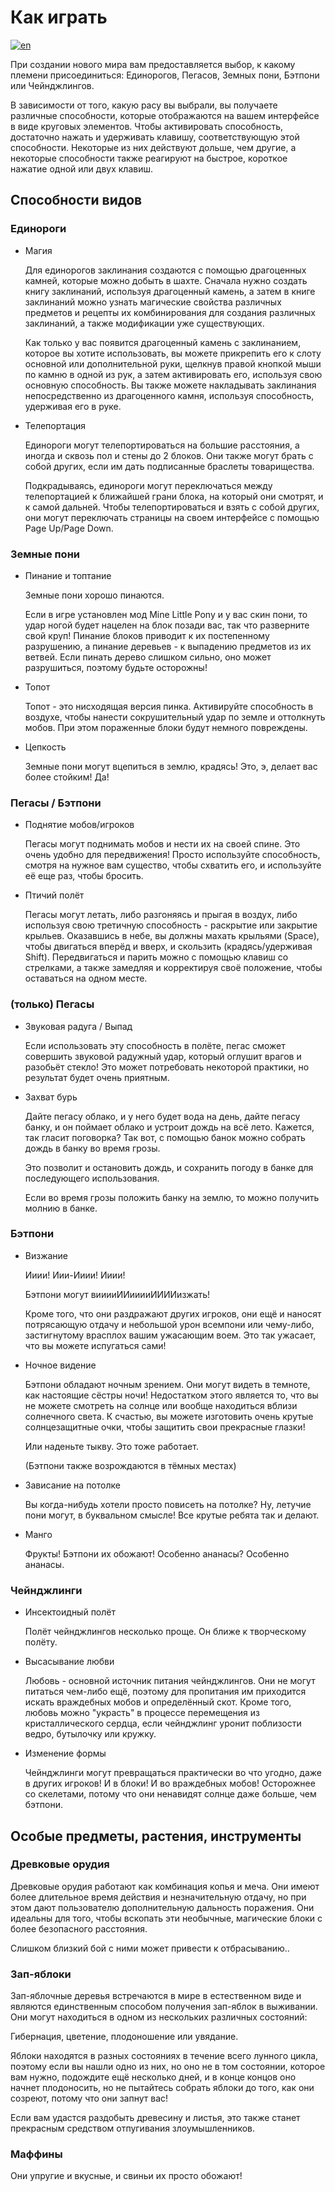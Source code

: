 # Как играть

[![en](https://img.shields.io/badge/lang-en-012169.svg)](README.md)

При создании нового мира вам предоставляется выбор, к какому племени присоединиться: Единорогов, Пегасов, Земных пони, Бэтпони или Чейнджлингов.

В зависимости от того, какую расу вы выбрали, вы получаете различные способности, которые отображаются на вашем интерфейсе в виде круговых элементов.
Чтобы активировать способность, достаточно нажать и удерживать клавишу, соответствующую этой способности. 
Некоторые из них действуют дольше, чем другие, а некоторые способности также реагируют на быстрое, короткое нажатие одной или двух клавиш.

## Способности видов

### Единороги

 - Магия

   Для единорогов заклинания создаются с помощью драгоценных камней, которые можно добыть в шахте. 
   Сначала нужно создать книгу заклинаний, используя драгоценный камень, 
   а затем в книге заклинаний можно узнать магические свойства различных предметов и рецепты их комбинирования для создания различных заклинаний, 
   а также модификации уже существующих.

   Как только у вас появится драгоценный камень с заклинанием, которое вы хотите использовать, 
   вы можете прикрепить его к слоту основной или дополнительной руки, щелкнув правой кнопкой мыши по камню в одной из рук, 
   а затем активировать его, используя свою основную способность. Вы также можете накладывать заклинания непосредственно из драгоценного камня, 
   используя способность, удерживая его в руке.

 - Телепортация

   Единороги могут телепортироваться на большие расстояния, а иногда и сквозь пол и стены до 2 блоков. 
   Они также могут брать с собой других, если им дать подписанные браслеты товарищества.

   Подкрадываясь, единороги могут переключаться между телепортацией к ближайшей грани блока, на который они смотрят, и к самой дальней. 
   Чтобы телепортироваться и взять с собой других, они могут переключать страницы на своем интерфейсе с помощью Page Up/Page Down.

### Земные пони
 - Пинание и топтание

   Земные пони хорошо пинаются.

   Если в игре установлен мод Mine Little Pony и у вас скин пони, то удар ногой будет нацелен на блок позади вас, 
   так что разверните свой круп! Пинание блоков приводит к их постепенному разрушению, а пинание деревьев - к выпадению предметов из их ветвей. 
   Если пинать дерево слишком сильно, оно может разрушиться, поэтому будьте осторожны!

 - Топот
   
   Топот - это нисходящая версия пинка. Активируйте способность в воздухе, чтобы нанести сокрушительный удар по земле и оттолкнуть мобов. 
   При этом пораженные блоки будут немного повреждены.

 - Цепкость

   Земные пони могут вцепиться в землю, крадясь! Это, э, делает вас более стойким! Да!

### Пегасы / Бэтпони

 - Поднятие мобов/игроков

   Пегасы могут поднимать мобов и нести их на своей спине. Это очень удобно для передвижения! Просто используйте способность, 
   смотря на нужное вам существо, чтобы схватить его, и используйте её еще раз, чтобы бросить.

 - Птичий полёт

   Пегасы могут летать, либо разгоняясь и прыгая в воздух, либо используя свою третичную способность - раскрытие или закрытие крыльев. 
   Оказавшись в небе, вы должны махать крыльями (Space), чтобы двигаться вперёд и вверх, и скользить (крадясь/удерживая Shift). 
   Передвигаться и парить можно с помощью клавиш со стрелками, а также замедляя и корректируя своё положение, чтобы оставаться на одном месте.
   
   
### (только) Пегасы
 - Звуковая радуга / Выпад

   Если использовать эту способность в полёте, пегас сможет совершить звуковой радужный удар, который оглушит врагов и разобьёт стекло! 
   Это может потребовать некоторой практики, но результат будет очень приятным.

 - Захват бурь

   Дайте пегасу облако, и у него будет вода на день, дайте пегасу банку, и он поймает облако и устроит дождь на всё лето. 
   Кажется, так гласит поговорка? Так вот, с помощью банок можно собрать дождь в банку во время грозы.

   Это позволит и остановить дождь, и сохранить погоду в банке для последующего использования.

   Если во время грозы положить банку на землю, то можно получить молнию в банке.

### Бэтпони
 - Визжание
 
   Ииии! Иии-Ииии! Ииии!
   
   Бэтпони могут вииииИИииииИИИИизжать!

   Кроме того, что они раздражают других игроков, они ещё и наносят потрясающую отдачу и небольшой урон всемпони или чему-либо, 
   застигнутому врасплох вашим ужасающим воем. Это так ужасает, что вы можете испугаться сами!

 - Ночное видение

   Бэтпони обладают ночным зрением. Они могут видеть в темноте, как настоящие сёстры ночи! Недостатком этого является то, 
   что вы не можете смотреть на солнце или вообще находиться вблизи солнечного света. К счастью, 
   вы можете изготовить очень крутые солнцезащитные очки, чтобы защитить свои прекрасные глазки!

   Или наденьте тыкву. Это тоже работает.

   (Бэтпони также возрождаются в тёмных местах)
   
 - Зависание на потолке

   Вы когда-нибудь хотели просто повисеть на потолке? Ну, летучие пони могут, в буквальном смысле! Все крутые ребята так и делают.
   
 - Манго

   Фрукты! Бэтпони их обожают! Особенно ананасы? Особенно ананасы.

### Чейнджлинги

 - Инсектоидный полёт

   Полёт чейнджлингов несколько проще. Он ближе к творческому полёту.

 - Высасывание любви

   Любовь - основной источник питания чейнджлингов. Они не могут питаться чем-либо ещё, поэтому для пропитания им приходится 
   искать враждебных мобов и определённый скот. Кроме того, любовь можно "украсть" в процессе перемещения из кристаллического сердца, 
   если чейнджлинг уронит поблизости ведро, бутылочку или кружку.
   
 - Изменение формы

   Чейнджлинги могут превращаться практически во что угодно, даже в других игроков! И в блоки! И во враждебных мобов! 
   Осторожнее со скелетами, потому что они ненавидят солнце даже больше, чем бэтпони.

## Особые предметы, растения, инструменты

### Древковые орудия

Древковые орудия работают как комбинация копья и меча. Они имеют более длительное время действия и незначительную отдачу, 
но при этом дают пользователю дополнительную дальность поражения. Они идеальны для того, чтобы вскопать эти необычные, магические блоки с более безопасного расстояния.

Слишком близкий бой с ними может привести к отбрасыванию..

### Зап-яблоки

Зап-яблочные деревья встречаются в мире в естественном виде и являются единственным способом получения зап-яблок в выживании. Они могут находиться в одном из нескольких различных состояний:

Гибернация, цветение, плодоношение или увядание.

Яблоки находятся в разных состояниях в течение всего лунного цикла, поэтому если вы нашли одно из них, но оно не в том состоянии, 
которое вам нужно, подождите ещё несколько дней, и в конце концов оно начнет плодоносить, но не пытайтесь собрать яблоки до того, 
как они созреют, потому что они запнут вас!

Если вам удастся раздобыть древесину и листья, это также станет прекрасным средством отпугивания злоумышленников.

### Маффины

Они упругие и вкусные, и свиньи их просто обожают!
